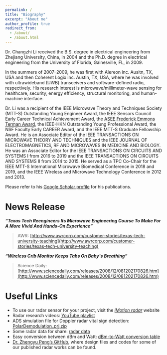 ```yaml
---
permalink: /
title: "Biography"
excerpt: "About me"
author_profile: true
redirect_from: 
  - /about/
  - /about.html
---
```


Dr. Changzhi Li received the B.S. degree in electrical engineering from Zhejiang University, China, in 2004 and the Ph.D. degree in electrical engineering from the University of Florida, Gainesville, FL, in 2009.

In the summers of 2007–2009, he was first with Alereon inc. Ausitn, TX, USA and then Coherent Logix inc. Austin, TX, USA, where he was involved with ultrawideband (UWB) transceivers and software-defined radio, respectively. His research interest is microwave/millimeter-wave sensing for healthcare, security, energy efficiency, structural monitoring, and human-machine interface.

Dr. Li was a recipient of the IEEE Microwave Theory and Techniques Society (MTT-S) Outstanding Young Engineer Award, the IEEE Sensors Council Early Career Technical Achievement Award, the [ASEE Frederick Emmons Terman Award](https://www.asee.org/member-resources/awards/full-list-of-awards/awards-archive/division-awards-archive/electrical-and-computer-engineering-division), the IEEE-HKN Outstanding Young Professional Award, the NSF Faculty Early CAREER Award, and the IEEE MTT-S Graduate Fellowship Award. He is an Associate Editor of the IEEE TRANSACTIONS ON MICROWAVE THEORY AND TECHNIQUES and the IEEE JOURNAL OF ELECTROMAGNETICS, RF AND MICROWAVES IN MEDICINE AND BIOLOGY. He was an Associate Editor for the IEEE TRANSACTIONS ON CIRCUITS AND SYSTEMS I from 2016 to 2019 and the IEEE TRANSACTIONS ON CIRCUITS AND SYSTEMS II from 2014 to 2015. He served as a TPC Co-Chair for the IEEE MTT-S International Microwave Biomedical Conference in 2018 and 2019, and the IEEE Wireless and Microwave Technology Conference in 2012 and 2013.

Please refer to his [Google Scholar profile](http://scholar.google.com/citations?user=Hx6pVv4AAAAJ&hl=en) for his publications.


News Release
======
***“Texas Tech Reengineers Its Microwave Engineering Course To Make For A More Vivid And Hands-On Experience”***

> AWR: [http://www.awrcorp.com/customer-stories/texas-tech-university-teaching](http://www.awrcorp.com/customer-stories/texas-tech-university-teaching)

***“Wireless Crib Monitor Keeps Tabs On Baby's Breathing”***

> Science Daily: [http://www.sciencedaily.com/releases/2008/12/081202170826.htm](http://www.sciencedaily.com/releases/2008/12/081202170826.htm)


Useful Links
======
- To use our radar sensor for your project, visit the *[iMotion radar](https://sites.google.com/site/imotionradar/home)* website
- Radar research videos: [YouTube playlist](https://www.youtube.com/playlist?list=PL8pR23L-R7oVtj-XsV4Y7dmyFIFfGFw3y) 
- ADS simulation file for Doppler radar vital sign detection: [PolarDemodulation_prj.zip](http://www.webpages.ttu.edu/chali/PolarDemodulation_prj.zip)
- Some radar data for share: [radar data](https://sites.google.com/site/clilabsite/radar-projects/data-share)
- Easy conversion between dBm and Watt: [dBm-to-Watt conversion table](http://www.minicircuits.com/pages/pdfs/dg03-110.pdf)
- [Dr. Zhengyu Peng’s GitHub](https://github.com/rookiepeng?tab=repositories), where design files and codes for some of our published radar works can be found.
